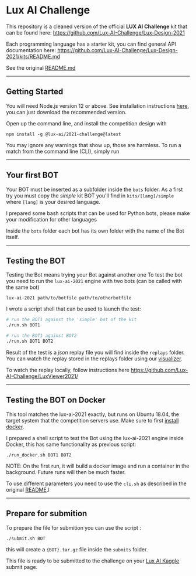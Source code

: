 # Lux AI Challenge

This repository is a cleaned version of the official **LUX AI Challenge** kit that can be found here: https://github.com/Lux-AI-Challenge/Lux-Design-2021

Each programming language has a starter kit, you can find general API documentation here: https://github.com/Lux-AI-Challenge/Lux-Design-2021/kits/README.md

See the original [README.md](Lux-AI-Challenge.md)

---
## Getting Started

You will need Node.js version 12 or above. See installation instructions [here](https://nodejs.org/en/download/), you can just download the recommended version.


Open up the command line, and install the competition design with

```
npm install -g @lux-ai/2021-challenge@latest
```

You may ignore any warnings that show up, those are harmless. To run a match from the command line (CLI), simply run

---
## Your first BOT

Your BOT must be inserted as a subfolder inside the `bots` folder.
As a first try you must copy the _simple_ kit BOT you'll find in `kits/[lang]/simple` where `[lang]` is your desired language.

I prepared some bash scripts that can be used for Python bots, please make your modification for other languages

Inside the `bots` folder each bot has its own folder with the name of the Bot itself.

---
## Testing the BOT

Testing the Bot means trying your Bot against another one
To test the bot you need to run the `lux-ai-2021` engine with two bots (can be called with the same bot)

```
lux-ai-2021 path/to/botfile path/to/otherbotfile
```

I wrote a script shell that can be used to launch the test:

```sh
# run the BOT1 against the 'simple' bot of the kit
./run.sh BOT1

# run the BOT1 against BOT2
./run.sh BOT1 BOT2
```
Result of the test is a _json_ replay file you will find inside the `replays` folder.
You can watch the replay stored in the replays folder using our [visualizer](https://2021vis.lux-ai.org/).

To watch the replay locally, follow instructions here https://github.com/Lux-AI-Challenge/LuxViewer2021/

---
## Testing the BOT on Docker

This tool matches the lux-ai-2021 exactly, but runs on Ubuntu 18.04, the target system that the competition servers use.
Make sure to first [install docker](https://docs.docker.com/get-docker/).

I prepared a shell script to test the Bot using the lux-ai-2021 engine inside Docker, this has same functionality as previous script:

```
./run_docker.sh BOT1 BOT2
```

NOTE: On the first run, it will build a docker image and run a container in the background. Future runs will then be much faster.

To use different parameters you need to use the `cli.sh` as described in the original [README](Lux-AI-Challenge.md).I

---
## Prepare for submition

To prepare the file for submition you can use the script :

```sh
./submit.sh BOT
```

this will create a `{BOT}.tar.gz` file inside the `submits` folder.

This file is ready to be submitted to the challenge on your [Lux AI Kaggle](https://www.kaggle.com/c/lux-ai-2021/submit) submit page.
